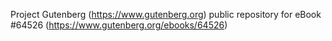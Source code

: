 Project Gutenberg (https://www.gutenberg.org) public repository for
eBook #64526 (https://www.gutenberg.org/ebooks/64526)
